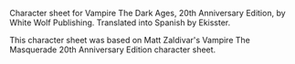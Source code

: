 Character sheet for Vampire The Dark Ages, 20th Anniversary Edition, by White Wolf Publishing. Translated into Spanish by Ekisster.

This character sheet was based on Matt Zaldivar's Vampire The Masquerade 20th Anniversary Edition character sheet.
